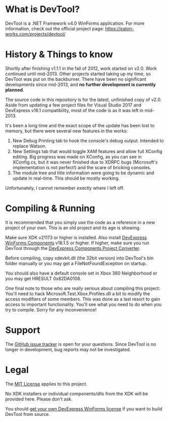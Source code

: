 # What is DevTool?

DevTool is a .NET Framework v4.0 WinForms application.
For more information, check out the official project page: https://eaton-works.com/projects/devtool/

# History & Things to know

Shortly after finishing v1.1.1 in the fall of 2012, work started on v2.0. Work continued until mid-2013. Other projects started taking up my time, so DevTool was put on the backburner. There have been no significant developments since mid-2013, and <b>no further development is currently planned</b>.

The source code in this repository is for the latest, unfinished copy of v2.0. Aside from updating a few project files for Visual Studio 2017 and DevExpress v18.1 compatibility, most of the code is as it was left in mid-2013.

It's been a long time and the exact scope of the update has been lost to memory, but there were several new features in the works:
1. New Debug Printing tab to hook the console's debug output. Intended to replace Watson.
2. New Settings tab that would toggle XAM features and allow full XConfig editing. Big progress was made on XConfig, as you can see in XConfig.cs, but it was never finished due to XDRPC bugs (Microsoft's implementation is not perfect!) and the scare of bricking consoles.
3. The module tree and title information were going to be dynamic and update in real-time. This should be mostly working.

Unfortunately, I cannot remember <i>exactly</i> where I left off.

# Compiling & Running

It is recommended that you simply use the code as a reference in a new project of your own. This is an old project and its age is showing.

Make sure XDK v21173 or higher is installed. Also install <a href="https://go.devexpress.com/DevexpressDownload_UniversalTrial.aspx"> DevExpress WinForms Components</a> v18.1.5 or higher. If higher, make sure you run DevTool through the <a href="https://docs.devexpress.com/ProjectConverter/2529/project-converter">DevExpress Components Project Converter</a>.

Before compiling, copy xdevkit.dll (the 32bit version) into DevTool's bin folder manually or you may get a FileNotFoundException on startup.

You should also have a default console set in Xbox 360 Neighborhood or you may get HRESULT 0x82DA0108.

One final note to those who are really serious about compiling this project: You'll need to hack Microsoft.Test.Xbox.Profiles.dll a bit to modify the access modifiers of some members. This was done as a last resort to gain access to important functionality. You'll see what you need to do when you try to compile. Sorry for any inconvenience!

# Support

The <a href="https://github.com/EatonZ/DevTool/issues">GitHub issue tracker</a> is open for your questions. Since DevTool is no longer in development, bug reports may not be investigated.

# Legal

The <a href="https://choosealicense.com/licenses/mit/">MIT License</a> applies to this project.

No XDK installers or individual components/dlls from the XDK will be provided here. Please don't ask.

You should <a href="https://www.devexpress.com/products/net/controls/winforms/">get your own DevExpress WinForms license</a> if you want to build DevTool from source.
